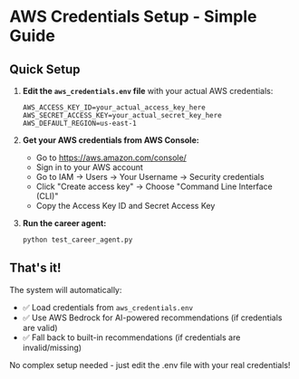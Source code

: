 # AWS Credentials Setup - Simple Guide

## Quick Setup

1. **Edit the `aws_credentials.env` file** with your actual AWS credentials:
   ```
   AWS_ACCESS_KEY_ID=your_actual_access_key_here
   AWS_SECRET_ACCESS_KEY=your_actual_secret_key_here
   AWS_DEFAULT_REGION=us-east-1
   ```

2. **Get your AWS credentials from AWS Console:**
   - Go to https://aws.amazon.com/console/
   - Sign in to your AWS account
   - Go to IAM → Users → Your Username → Security credentials
   - Click "Create access key" → Choose "Command Line Interface (CLI)"
   - Copy the Access Key ID and Secret Access Key

3. **Run the career agent:**
   ```bash
   python test_career_agent.py
   ```

## That's it! 

The system will automatically:
- ✅ Load credentials from `aws_credentials.env`
- ✅ Use AWS Bedrock for AI-powered recommendations (if credentials are valid)
- ✅ Fall back to built-in recommendations (if credentials are invalid/missing)

No complex setup needed - just edit the .env file with your real credentials!
